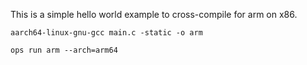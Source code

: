 This is a simple hello world example to cross-compile for arm on x86.

```
aarch64-linux-gnu-gcc main.c -static -o arm
```

```
ops run arm --arch=arm64
```

